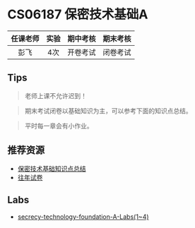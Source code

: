 # CS06187 保密技术基础A

<!-- PLEASE READ! -->
<!-- 在最开始添加课程的简介，评价内容需要客观真实 -->
<!-- 每年可能会有不同，同学可以根据实际情况修改。 -->
<!-- 不要出现任何侮辱学校、学院、老师的内容。-->

| 任课老师 | 实验 | 期中考核 | 期末考核 |
| :------: | :--: | :------: | :------: |
|   彭飞   | 4次  | 开卷考试 | 闭卷考试 |

## Tips

<!-- PLEASE READ! -->
<!-- 此处可以添加大家在修课之后的总体感受、领悟、经验，可以偏向主观内容。 -->
<!-- 请不要添加任何过于消极的言语，而是添加一些能够引导之后的同学享受课程的内容。 -->
<!-- 如果因为客观原因需要添加消极内容，请保证内容真实可信，同时注意措辞。 -->
<!-- 不要出现任何侮辱学校、学院、老师的内容。 -->

> 老师上课不允许迟到！

<!-- 如果添加Tips，请在最后补一个分割注释 -->

> 期末考试闭卷以基础知识为主，可以参考下面的知识点总结。

<!-- 如果添加Tips，请在最后补一个分割注释 -->

> 平时每一章会有小作业。

<!-- 如果添加Tips，请在最后补一个分割注释 -->



## 推荐资源

<!-- PLEASE READ! -->
<!-- 推荐资源包括但是不限于书籍、网站、网课、博客等等。 -->
<!-- 请尊重资源作者的版权，任何侵权内容将不会审核通过。 -->
<!-- 在添加资源的描述中，可以在后方用冒号表明课程中可能会用到该资源的位置和使用方法。 -->
<!-- 请使用超链接的方式添加资源。 -->

* [保密技术基础知识点总结](https://github.com/SLinShi/is-database/blob/main/%E4%BF%9D%E5%AF%86%E6%8A%80%E6%9C%AF%E5%9F%BA%E7%A1%80A/%E4%BF%9D%E5%AF%86%E6%8A%80%E6%9C%AF%E5%9F%BA%E7%A1%80%E7%9F%A5%E8%AF%86%E6%80%BB%E7%BB%93.pdf)
* [往年试卷](https://github.com/SLinShi/is-database/blob/main/%E4%BF%9D%E5%AF%86%E6%8A%80%E6%9C%AF%E5%9F%BA%E7%A1%80A/%E4%BF%9D%E5%AF%86%E6%8A%80%E6%9C%AF%E5%9F%BA%E7%A1%80A%E8%AF%95%E5%8D%B7.pdf)

## Labs

* [secrecy-technology-foundation-A-Labs(1~4)](https://github.com/SLinShi/is-database/tree/main/%E4%BF%9D%E5%AF%86%E6%8A%80%E6%9C%AF%E5%9F%BA%E7%A1%80A/Labs)
